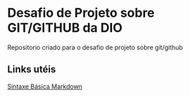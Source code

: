 # Desafio de Projeto sobre GIT/GITHUB da DIO
Repositorio criado para o desafio de projeto sobre git/github

## Links utéis
[Sintaxe Básica Markdown](https://www.markdownguide.org/basic-syntax/)
